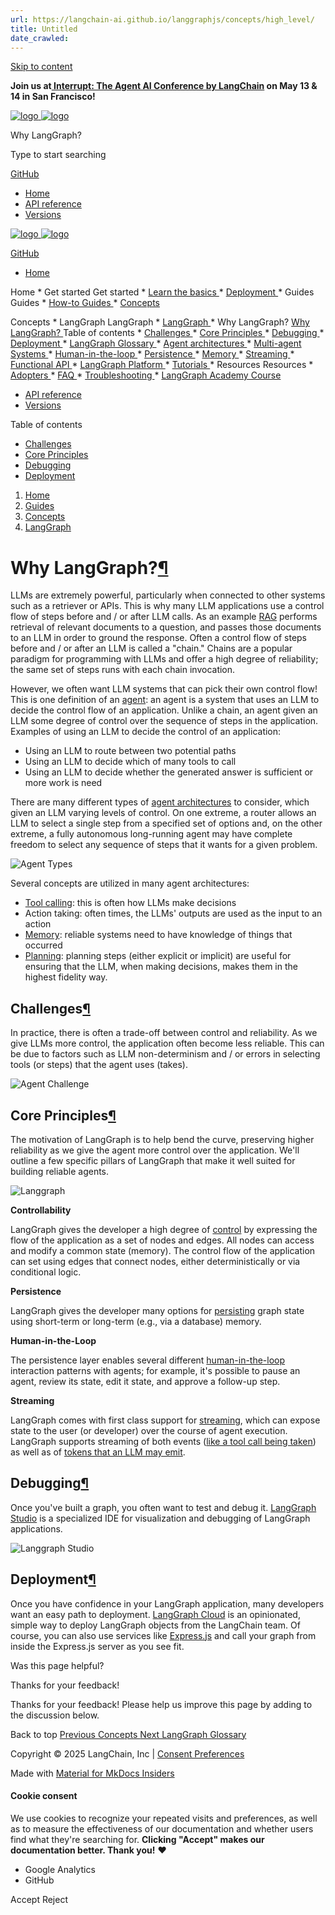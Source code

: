 ```yaml
---
url: https://langchain-ai.github.io/langgraphjs/concepts/high_level/
title: Untitled
date_crawled: 
---
```


[ Skip to content ](https://langchain-ai.github.io/langgraphjs/concepts/high_level/#why-langgraph)

**Join us at[ Interrupt: The Agent AI Conference by LangChain](https://interrupt.langchain.com/) on May 13 & 14 in San Francisco!**

[ ![logo](https://langchain-ai.github.io/langgraphjs/static/wordmark_dark.svg) ![logo](https://langchain-ai.github.io/langgraphjs/static/wordmark_light.svg) ](https://langchain-ai.github.io/langgraphjs/)

Why LangGraph? 

[ ](https://langchain-ai.github.io/langgraphjs/concepts/high_level/?q= "Share")

Type to start searching

[ GitHub  ](https://github.com/langchain-ai/langgraphjs "Go to repository")

  * [ Home ](https://langchain-ai.github.io/langgraphjs/)
  * [ API reference ](https://langchain-ai.github.io/langgraphjs/reference/)
  * [ Versions ](https://langchain-ai.github.io/langgraphjs/versions/)



[ ![logo](https://langchain-ai.github.io/langgraphjs/static/wordmark_dark.svg) ![logo](https://langchain-ai.github.io/langgraphjs/static/wordmark_light.svg) ](https://langchain-ai.github.io/langgraphjs/)

[ GitHub  ](https://github.com/langchain-ai/langgraphjs "Go to repository")

  * [ Home  ](https://langchain-ai.github.io/langgraphjs/)

Home 
    * Get started  Get started 
      * [ Learn the basics  ](https://langchain-ai.github.io/langgraphjs/tutorials/quickstart/)
      * [ Deployment  ](https://langchain-ai.github.io/langgraphjs/tutorials/deployment/)
    * Guides  Guides 
      * [ How-to Guides  ](https://langchain-ai.github.io/langgraphjs/how-tos/)
      * [ Concepts  ](https://langchain-ai.github.io/langgraphjs/concepts/)

Concepts 
        * LangGraph  LangGraph 
          * [ LangGraph  ](https://langchain-ai.github.io/langgraphjs/concepts#langgraph)
          * Why LangGraph?  [ Why LangGraph?  ](https://langchain-ai.github.io/langgraphjs/concepts/high_level/) Table of contents 
            * [ Challenges  ](https://langchain-ai.github.io/langgraphjs/concepts/high_level/#challenges)
            * [ Core Principles  ](https://langchain-ai.github.io/langgraphjs/concepts/high_level/#core-principles)
            * [ Debugging  ](https://langchain-ai.github.io/langgraphjs/concepts/high_level/#debugging)
            * [ Deployment  ](https://langchain-ai.github.io/langgraphjs/concepts/high_level/#deployment)
          * [ LangGraph Glossary  ](https://langchain-ai.github.io/langgraphjs/concepts/low_level/)
          * [ Agent architectures  ](https://langchain-ai.github.io/langgraphjs/concepts/agentic_concepts/)
          * [ Multi-agent Systems  ](https://langchain-ai.github.io/langgraphjs/concepts/multi_agent/)
          * [ Human-in-the-loop  ](https://langchain-ai.github.io/langgraphjs/concepts/human_in_the_loop/)
          * [ Persistence  ](https://langchain-ai.github.io/langgraphjs/concepts/persistence/)
          * [ Memory  ](https://langchain-ai.github.io/langgraphjs/concepts/memory/)
          * [ Streaming  ](https://langchain-ai.github.io/langgraphjs/concepts/streaming/)
          * [ Functional API  ](https://langchain-ai.github.io/langgraphjs/concepts/functional_api/)
        * [ LangGraph Platform  ](https://langchain-ai.github.io/langgraphjs/concepts#langgraph-platform)
      * [ Tutorials  ](https://langchain-ai.github.io/langgraphjs/tutorials/)
    * Resources  Resources 
      * [ Adopters  ](https://langchain-ai.github.io/langgraphjs/adopters/)
      * [ FAQ  ](https://langchain-ai.github.io/langgraphjs/concepts/faq/)
      * [ Troubleshooting  ](https://langchain-ai.github.io/langgraphjs/troubleshooting/errors/)
      * [ LangGraph Academy Course  ](https://academy.langchain.com/courses/intro-to-langgraph)
  * [ API reference  ](https://langchain-ai.github.io/langgraphjs/reference/)
  * [ Versions  ](https://langchain-ai.github.io/langgraphjs/versions/)



Table of contents 

  * [ Challenges  ](https://langchain-ai.github.io/langgraphjs/concepts/high_level/#challenges)
  * [ Core Principles  ](https://langchain-ai.github.io/langgraphjs/concepts/high_level/#core-principles)
  * [ Debugging  ](https://langchain-ai.github.io/langgraphjs/concepts/high_level/#debugging)
  * [ Deployment  ](https://langchain-ai.github.io/langgraphjs/concepts/high_level/#deployment)



  1. [ Home  ](https://langchain-ai.github.io/langgraphjs/)
  2. [ Guides  ](https://langchain-ai.github.io/langgraphjs/how-tos/)
  3. [ Concepts  ](https://langchain-ai.github.io/langgraphjs/concepts/)
  4. [ LangGraph  ](https://langchain-ai.github.io/langgraphjs/concepts#langgraph)



# Why LangGraph?[¶](https://langchain-ai.github.io/langgraphjs/concepts/high_level/#why-langgraph "Permanent link")

LLMs are extremely powerful, particularly when connected to other systems such as a retriever or APIs. This is why many LLM applications use a control flow of steps before and / or after LLM calls. As an example [RAG](https://github.com/langchain-ai/rag-from-scratch) performs retrieval of relevant documents to a question, and passes those documents to an LLM in order to ground the response. Often a control flow of steps before and / or after an LLM is called a "chain." Chains are a popular paradigm for programming with LLMs and offer a high degree of reliability; the same set of steps runs with each chain invocation.

However, we often want LLM systems that can pick their own control flow! This is one definition of an [agent](https://blog.langchain.dev/what-is-an-agent/): an agent is a system that uses an LLM to decide the control flow of an application. Unlike a chain, an agent given an LLM some degree of control over the sequence of steps in the application. Examples of using an LLM to decide the control of an application:

  * Using an LLM to route between two potential paths
  * Using an LLM to decide which of many tools to call
  * Using an LLM to decide whether the generated answer is sufficient or more work is need



There are many different types of [agent architectures](https://blog.langchain.dev/what-is-a-cognitive-architecture/) to consider, which given an LLM varying levels of control. On one extreme, a router allows an LLM to select a single step from a specified set of options and, on the other extreme, a fully autonomous long-running agent may have complete freedom to select any sequence of steps that it wants for a given problem. 

![Agent Types](https://langchain-ai.github.io/langgraphjs/concepts/img/agent_types.png)

Several concepts are utilized in many agent architectures:

  * [Tool calling](https://langchain-ai.github.io/langgraphjs/concepts/agentic_concepts/#tool-calling): this is often how LLMs make decisions
  * Action taking: often times, the LLMs' outputs are used as the input to an action
  * [Memory](https://langchain-ai.github.io/langgraphjs/concepts/agentic_concepts/#memory): reliable systems need to have knowledge of things that occurred
  * [Planning](https://langchain-ai.github.io/langgraphjs/concepts/agentic_concepts/#planning): planning steps (either explicit or implicit) are useful for ensuring that the LLM, when making decisions, makes them in the highest fidelity way.



## Challenges[¶](https://langchain-ai.github.io/langgraphjs/concepts/high_level/#challenges "Permanent link")

In practice, there is often a trade-off between control and reliability. As we give LLMs more control, the application often become less reliable. This can be due to factors such as LLM non-determinism and / or errors in selecting tools (or steps) that the agent uses (takes).

![Agent Challenge](https://langchain-ai.github.io/langgraphjs/concepts/img/challenge.png)

## Core Principles[¶](https://langchain-ai.github.io/langgraphjs/concepts/high_level/#core-principles "Permanent link")

The motivation of LangGraph is to help bend the curve, preserving higher reliability as we give the agent more control over the application. We'll outline a few specific pillars of LangGraph that make it well suited for building reliable agents. 

![Langgraph](https://langchain-ai.github.io/langgraphjs/concepts/img/langgraph.png)

**Controllability**

LangGraph gives the developer a high degree of [control](https://langchain-ai.github.io/langgraphjs/how-tos#controllability) by expressing the flow of the application as a set of nodes and edges. All nodes can access and modify a common state (memory). The control flow of the application can set using edges that connect nodes, either deterministically or via conditional logic. 

**Persistence**

LangGraph gives the developer many options for [persisting](https://langchain-ai.github.io/langgraphjs/how-tos#persistence) graph state using short-term or long-term (e.g., via a database) memory. 

**Human-in-the-Loop**

The persistence layer enables several different [human-in-the-loop](https://langchain-ai.github.io/langgraphjs/how-tos#human-in-the-loop) interaction patterns with agents; for example, it's possible to pause an agent, review its state, edit it state, and approve a follow-up step. 

**Streaming**

LangGraph comes with first class support for [streaming](https://langchain-ai.github.io/langgraphjs/how-tos#streaming), which can expose state to the user (or developer) over the course of agent execution. LangGraph supports streaming of both events ([like a tool call being taken](https://langchain-ai.github.io/langgraphjs/how-tos/stream-updates.ipynb)) as well as of [tokens that an LLM may emit](https://langchain-ai.github.io/langgraphjs/how-tos/streaming-tokens).

## Debugging[¶](https://langchain-ai.github.io/langgraphjs/concepts/high_level/#debugging "Permanent link")

Once you've built a graph, you often want to test and debug it. [LangGraph Studio](https://github.com/langchain-ai/langgraph-studio?tab=readme-ov-file) is a specialized IDE for visualization and debugging of LangGraph applications.

![Langgraph Studio](https://langchain-ai.github.io/langgraphjs/concepts/img/lg_studio.png)

## Deployment[¶](https://langchain-ai.github.io/langgraphjs/concepts/high_level/#deployment "Permanent link")

Once you have confidence in your LangGraph application, many developers want an easy path to deployment. [LangGraph Cloud](https://langchain-ai.github.io/langgraphjs/cloud) is an opinionated, simple way to deploy LangGraph objects from the LangChain team. Of course, you can also use services like [Express.js](https://expressjs.com/) and call your graph from inside the Express.js server as you see fit.

Was this page helpful? 

Thanks for your feedback! 

Thanks for your feedback! Please help us improve this page by adding to the discussion below. 

Back to top  [ Previous  Concepts  ](https://langchain-ai.github.io/langgraphjs/concepts/) [ Next  LangGraph Glossary  ](https://langchain-ai.github.io/langgraphjs/concepts/low_level/)

Copyright © 2025 LangChain, Inc | [Consent Preferences](https://langchain-ai.github.io/langgraphjs/concepts/high_level/#__consent)

Made with [ Material for MkDocs Insiders ](https://squidfunk.github.io/mkdocs-material/)

[ ](https://langchain-ai.github.io/langgraph/ "langchain-ai.github.io") [ ](https://github.com/langchain-ai/langgraphjs "github.com") [ ](https://twitter.com/LangChainAI "twitter.com")

#### Cookie consent

We use cookies to recognize your repeated visits and preferences, as well as to measure the effectiveness of our documentation and whether users find what they're searching for. **Clicking "Accept" makes our documentation better. Thank you!** ❤️

  * Google Analytics 
  * GitHub 



Accept Reject
